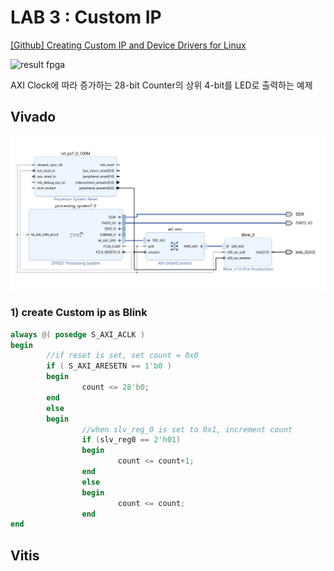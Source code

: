 # LAB 3 : Custom IP

[[Github] Creating Custom IP and Device Drivers for Linux](https://github.com/Xilinx/Embedded-Design-Tutorials/blob/master/docs/Getting_Started/Zynq7000-EDT/8-custom-ip-driver-linux.rst)

![result fpga](./img/result_fpga.gif)

AXI Clock에 따라 증가하는 28-bit Counter의 상위 4-bit를 LED로 출력하는 예제

## Vivado

![ip](./img/vivado_ip.png)

### 1) create Custom ip as Blink

```verilog
always @( posedge S_AXI_ACLK )
begin
        //if reset is set, set count = 0x0
        if ( S_AXI_ARESETN == 1'b0 )
        begin
                count <= 28'b0;
        end
        else
        begin
                //when slv_reg_0 is set to 0x1, increment count
                if (slv_reg0 == 2'h01)
                begin
                        count <= count+1;
                end
                else
                begin
                        count <= count;
                end
end
```

## Vitis